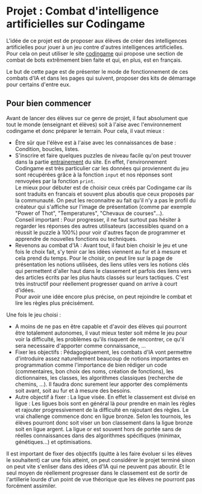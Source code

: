 # Projet : Combat d'intelligence artificielles sur Codingame

L'idée de ce projet est de proposer aux élèves de créer des intelligences artificielles pour jouer à un jeu contre d'autres intelligences artificielles. Pour cela on peut utiliser le site [codingame](https://www.codingame.com/multiplayer/bot-programming) qui propose une section de combat de bots extrêmement bien faite et qui, en plus, est en français.

Le but de cette page est de présenter le mode de fonctionnement de ces combats d'IA et dans les pages qui suivent, proposer des kits de démarrage pour certains d'entre eux.

## Pour bien commencer

Avant de lancer des élèves sur ce genre de projet, il faut absolument que tout le monde (enseignant et élèves) soit à l'aise avec l'environnement codingame et donc préparer le terrain. Pour cela, il vaut mieux :

- Être sûr que l'élève est à l'aise avec les connaissances de base : Condition, boucles, listes.
- S'inscrire et faire quelques puzzles de niveau facile qu'on peut trouver dans la partie [entrainement](https://www.codingame.com/training/easy) du site. En effet, l'environnement Codingame est très particulier car les données qui proviennent du jeu sont récupérées grâce à la fonction `input` et nos réponses sont renvoyées par la fonction `print`.  
Le mieux pour débuter est de choisir ceux créés par Codingame car ils sont traduits en francais et souvent plus aboutis que ceux proposés par la communauté. On peut les reconnaitre au fait qu'il n'y a pas le profil du créateur qui s'affiche sur l'image de présentation (comme par exemple "Power of Thot", "Temperatures", "Chevaux de courses"...).  
Conseil important : Pour progresser, il ne faut surtout pas hésiter à regarder les réponses des autres utilisateurs (accessibles quand on a réussit le puzzle à 100%) pour voir d'autres façon de programmer et apprendre de nouvelles fonctions ou techniques.
- Revenons au combat d'IA : Avant tout, il faut bien choisir le jeu et une fois le choix fait, s'y tenir car les idées viennent au fur et à mesure et cela prend du temps. Pour le choisir, on peut lire sur la page de présentation les notions utilisées, des liens utiles vers les notions clés qui permettent d'aller haut dans le classement et parfois des liens vers des articles écrits par les plus hauts classés sur leurs tactiques. C'est très instructif pour réellement progresser quand on arrive à court d'idées.  
Pour avoir une idée encore plus précise, on peut rejoindre le combat et lire les règles plus précisément. 

Une fois le jeu choisi :
- A moins de ne pas en être capable et d'avoir des élèves qui pourront être totalement autonomes, il vaut mieux tester soit même le jeu pour voir la difficulté, les problèmes qu'ils risquent de rencontrer, ce qu'il sera necessaire d'apporter comme connaissance, ...
- Fixer les objectifs : Pédagogiquement, les combats d'IA vont permettre d'introduire assez naturellement beaucoup de notions importantes en programmation comme l'importance de bien rédiger un code (commentaires, bon choix des noms, création de fonctions), les dictionnaires, les classes, les algorithmes classiques (recherche de chemins, ...). Il faudra donc surement leur apporter des compléments soit avant, soit au fur et à mesure des besoins.  
- Autre objectif à fixer : La ligue visée. En effet le classement est divisé en ligue : Les ligues bois sont en général là pour prendre en main les règles et rajouter progressivement de la difficulté en rajoutant des règles. Le vrai challenge commence donc en ligue bronze. Selon les tournois, les élèves pourront donc soit viser un bon classement dans la ligue bronze soit en ligue argent. La ligue or est souvent hors de portée sans de réelles connaissances dans des algorithmes spécifiques (minimax, génétiques...) et optimisations.

Il est important de fixer des objectifs (quitte à les faire évoluer si les élèves le souhaitent) car une fois atteint, on peut considérer le projet terminé sinon on peut vite s'enliser dans des idées d'IA qui ne peuvent pas aboutir. Et le seul moyen de réellement progresser dans le classement est de sortir de l'artillerie lourde d'un point de vue théorique que les élèves ne pourront pas forcément assimiler.

